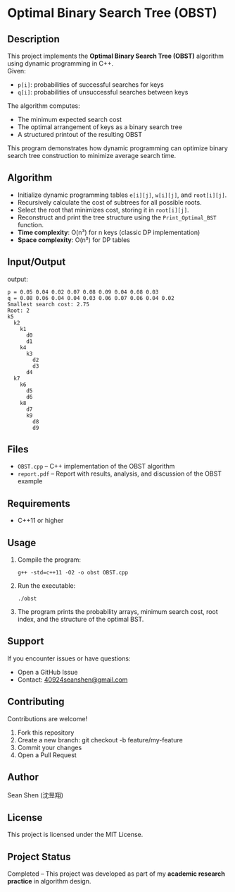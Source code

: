 # Optimal Binary Search Tree (OBST)

## Description
This project implements the **Optimal Binary Search Tree (OBST)** algorithm using dynamic programming in C++.  
Given:
- `p[i]`: probabilities of successful searches for keys
- `q[i]`: probabilities of unsuccessful searches between keys  

The algorithm computes:
- The minimum expected search cost  
- The optimal arrangement of keys as a binary search tree  
- A structured printout of the resulting OBST  

This program demonstrates how dynamic programming can optimize binary search tree construction to minimize average search time.

## Algorithm
- Initialize dynamic programming tables `e[i][j]`, `w[i][j]`, and `root[i][j]`.  
- Recursively calculate the cost of subtrees for all possible roots.  
- Select the root that minimizes cost, storing it in `root[i][j]`.  
- Reconstruct and print the tree structure using the `Print_Optimal_BST` function.
- **Time complexity**: O(n³) for n keys (classic DP implementation)
- **Space complexity**: O(n²) for DP tables

## Input/Output
output:
```
p = 0.05 0.04 0.02 0.07 0.08 0.09 0.04 0.08 0.03
q = 0.08 0.06 0.04 0.04 0.03 0.06 0.07 0.06 0.04 0.02
Smallest search cost: 2.75
Root: 2
k5
  k2  
    k1    
      d0      
      d1      
    k4    
      k3     
        d2        
        d3        
      d4   
  k7
    k6
      d5 
      d6 
    k8
      d7
      k9
        d8   
        d9
```
## Files
- `OBST.cpp` – C++ implementation of the OBST algorithm
- `report.pdf` – Report with results, analysis, and discussion of the OBST example



## Requirements
- C++11 or higher

## Usage
1. Compile the program:
   ```
   g++ -std=c++11 -O2 -o obst OBST.cpp
   ```
2. Run the executable:
   ```
   ./obst
   ```
3. The program prints the probability arrays, minimum search cost, root index, and the structure of the optimal BST.

## Support
If you encounter issues or have questions:
- Open a GitHub Issue
- Contact: 40924seanshen@gmail.com

## Contributing
Contributions are welcome!

1. Fork this repository
2. Create a new branch: git checkout -b feature/my-feature
3. Commit your changes
4. Open a Pull Request

## Author
Sean Shen (沈昱翔)

## License
This project is licensed under the MIT License.

## Project Status
Completed – This project was developed as part of my **academic research practice** in algorithm design.
